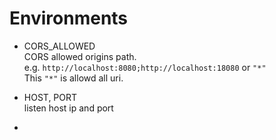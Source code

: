 # Environments

* CORS_ALLOWED  
 CORS allowed origins path.  
 e.g. ```http://localhost:8080;http://localhost:18080``` or ```"*"```  
 This ```"*"``` is allowd all uri.

* HOST, PORT  
listen host ip and port

* 